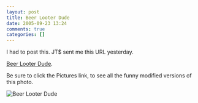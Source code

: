 ```yaml
---
layout: post
title: Beer Looter Dude
date: 2005-09-23 13:24
comments: true
categories: []
---
```

I had to post this. JT$ sent me this URL yesterday.

<a href="http://www.beerlooterdude.net">Beer Looter Dude</a>.

Be sure to click the Pictures link, to see all the funny modified versions of this photo.

<img class=photo src='http://www.peterfilias.com/wordpress/wp-content/beerlooterdude.jpg' alt='Beer Looter Dude' />
